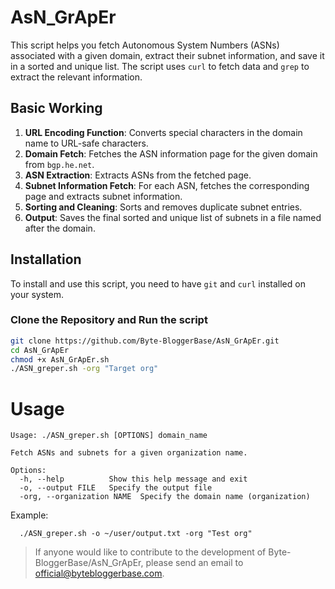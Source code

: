 # AsN_GrApEr

This script helps you fetch Autonomous System Numbers (ASNs) associated with a given domain, extract their subnet information, and save it in a sorted and unique list. The script uses `curl` to fetch data and `grep` to extract the relevant information.

## Basic Working

1. **URL Encoding Function**: Converts special characters in the domain name to URL-safe characters.
2. **Domain Fetch**: Fetches the ASN information page for the given domain from `bgp.he.net`.
3. **ASN Extraction**: Extracts ASNs from the fetched page.
4. **Subnet Information Fetch**: For each ASN, fetches the corresponding page and extracts subnet information.
5. **Sorting and Cleaning**: Sorts and removes duplicate subnet entries.
6. **Output**: Saves the final sorted and unique list of subnets in a file named after the domain.

## Installation

To install and use this script, you need to have `git` and `curl` installed on your system.

### Clone the Repository and Run the script

```bash
git clone https://github.com/Byte-BloggerBase/AsN_GrApEr.git
cd AsN_GrApEr
chmod +x AsN_GrApEr.sh
./ASN_greper.sh -org "Target org"
```
# Usage

```
Usage: ./ASN_greper.sh [OPTIONS] domain_name

Fetch ASNs and subnets for a given organization name.

Options:
  -h, --help          Show this help message and exit
  -o, --output FILE   Specify the output file
  -org, --organization NAME  Specify the domain name (organization)
```

Example:

```
  ./ASN_greper.sh -o ~/user/output.txt -org "Test org"
```


 > If anyone would like to contribute to the development of Byte-BloggerBase/AsN_GrApEr, please send an email to official@bytebloggerbase.com.
